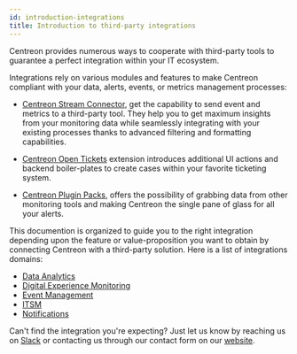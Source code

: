 ```yaml
---
id: introduction-integrations
title: Introduction to third-party integrations
---
```


Centreon provides numerous ways to cooperate with third-party tools to guarantee 
a perfect integration within your IT ecosystem.

Integrations rely on various modules and features to make Centreon compliant with 
your data, alerts, events, or metrics management processes: 

- [Centreon Stream Connector](https://github.com/centreon/centreon-stream-connector-scripts), 
get the capability to send event and metrics to a third-party tool. They help you to get maximum 
insights from your monitoring data while seamlessly integrating with your existing processes thanks 
to advanced filtering and formatting capabilities.

- [Centreon Open Tickets](../alerts-notifications/ticketing/index.md) 
extension introduces additional UI actions and backend boiler-plates to create 
cases within your favorite ticketing system. 

- [Centreon Plugin Packs](../integrations/plugin-packs/introduction.md), offers 
the possibility of grabbing data from other monitoring tools and making Centreon 
the single pane of glass for all your alerts.

This documention is organized to guide you to the right integration depending upon the 
feature or value-proposition you want to obtain by connecting Centreon with a third-party
solution. Here is a list of integrations domains:

- [Data Analytics](../integrations/data-analytics/data-analytics-overview.md)
- [Digital Experience Monitoring](../integrations/digital-experience-monitoring/dem-overview.md)
- [Event Management](../integrations/event-management/event-management-overview.md)
- [ITSM](../integrations/itsm/itsm-overview.md)
- [Notifications](../integrations/notifications/notifications-overview.md)

Can't find the integration you're expecting? Just let us know by reaching 
us on [Slack](https://centreon.slack.com) or contacting us through our contact
form on our [website](https://www.centreon.com/en/contact/).